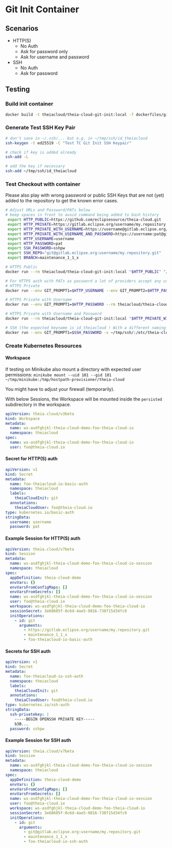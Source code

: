 # Git Init Container

## Scenarios

- HTTP(S)
  - No Auth
  - Ask for password only
  - Ask for username and password
- SSH
  - No Auth
  - Ask for password

## Testing

### Build init container

```bash
docker build -t theiacloud/theia-cloud-git-init:local -f dockerfiles/git-init/Dockerfile .
```

### Generate Test SSH Key Pair

```bash
# don't save in ~/.ssh/... but e.g. in ~/tmp/ssh/id_theiacloud
ssh-keygen -t ed25519 -C "Test TC Git Init SSH Keypair"

# check if key is added already
ssh-add -L

# add the key if necessary
ssh-add ~/tmp/ssh/id_theiacloud
```

### Test Checkout with container

Please also play with wrong password or public SSH Keys that are not (yet) added to the repository to get the known error cases.

```bash
# Adjust URLs and Password/PATs below
# keep spaces in front to avoid command being added to bash history
 export HTTP_PUBLIC=https://github.com/eclipsesource/theia-cloud.git
 export HTTP_PRIVATE=https://gitlab.eclipse.org/username/my.repository.git
 export HTTP_PRIVATE_WITH_USERNAME=https://username@gitlab.eclipse.org/username/my.repository.git
 export HTTP_PRIVATE_WITH_USERNAME_AND_PASSWORD=https://username:pat@gitlab.eclipse.org/username/my.repository.git
 export HTTP_USERNAME=username
 export HTTP_PASSWORD=pat
 export SSH_PASSWORD=sshpw
 export SSH_REPO="git@gitlab.eclipse.org:username/my.repository.git"
 export BRANCH=maintenance_1_1_x

# HTTPS Public
docker run --rm theiacloud/theia-cloud-git-init:local "$HTTP_PUBLIC" "/tmp/my-repo" "$BRANCH"

# For HTTPS auth with PATs as password a lot of providers accept any username
# HTTPS Private
docker run --env GIT_PROMPT1=$HTTP_USERNAME --env GIT_PROMPT2=$HTTP_PASSWORD --rm theiacloud/theia-cloud-git-init:local "$HTTP_PRIVATE" "/tmp/my-repo" "$BRANCH"

# HTTPS Private with Username
docker run --env GIT_PROMPT1=$HTTP_PASSWORD --rm theiacloud/theia-cloud-git-init:local "$HTTP_PRIVATE_WITH_USERNAME" "/tmp/my-repo" "$BRANCH"

# HTTPS Private with Username and Password
docker run --rm theiacloud/theia-cloud-git-init:local "$HTTP_PRIVATE_WITH_USERNAME_AND_PASSWORD" "/tmp/my-repo" "$BRANCH"

# SSH (the expected keyname is id_theiacloud ! With a different naming pattern this command will fail. Rename/Create a copy of you keyname if necessary)
docker run --env GIT_PROMPT1=$SSH_PASSWORD -v ~/tmp/ssh/:/etc/theia-cloud-ssh --rm theiacloud/theia-cloud-git-init:local "$SSH_REPO" "/tmp/my-repo" "$BRANCH"
```

### Create Kubernetes Resources

#### Workspace

If testing on Minikube also mount a directory with expected user permissions: `minikube mount --uid 101 --gid 101 ~/tmp/minikube:/tmp/hostpath-provisioner/theia-cloud`

You might have to adjust your firewall (temporarily).

With below Sessions, the Workspace will be mounted inside the `persisted` subdirectory in the workspace.

```yaml
apiVersion: theia.cloud/v3beta
kind: Workspace
metadata:
  name: ws-asdfghjkl-theia-cloud-demo-foo-theia-cloud-io
  namespace: theiacloud
spec:
  name: ws-asdfghjkl-theia-cloud-demo-foo-theia-cloud-io
  user: foo@theia-cloud.io
```

#### Secret for HTTP(S) auth

```yaml
apiVersion: v1
kind: Secret
metadata:
  name: foo-theiacloud-io-basic-auth
  namespace: theiacloud
  labels:
    theiaCloudInit: git
  annotations:
    theiaCloudUser: foo@theia-cloud.io
type: kubernetes.io/basic-auth
stringData:
  username: username
  password: pat
```

#### Example Session for HTTP(S) auth

```yaml
apiVersion: theia.cloud/v7beta
kind: Session
metadata:
  name: ws-asdfghjkl-theia-cloud-demo-foo-theia-cloud-io-session
  namespace: theiacloud
spec:
  appDefinition: theia-cloud-demo
  envVars: {}
  envVarsFromConfigMaps: []
  envVarsFromSecrets: []
  name: ws-asdfghjkl-theia-cloud-demo-foo-theia-cloud-io-session
  user: foo@theia-cloud.io
  workspace: ws-asdfghjkl-theia-cloud-demo-foo-theia-cloud-io
  sessionSecret: 3e68605f-0c6d-4ae5-9816-738f15d34fc9
  initOperations:
    - id: git
      arguments:
        - https://gitlab.eclipse.org/username/my.repository.git
        - maintenance_1_1_x
        - foo-theiacloud-io-basic-auth
```

#### Secrets for SSH auth

```yaml
apiVersion: v1
kind: Secret
metadata:
  name: foo-theiacloud-io-ssh-auth
  namespace: theiacloud
  labels:
    theiaCloudInit: git
  annotations:
    theiaCloudUser: foo@theia-cloud.io
type: kubernetes.io/ssh-auth
stringData:
  ssh-privatekey: |
    -----BEGIN OPENSSH PRIVATE KEY-----
    b3B...
  password: sshpw
```

#### Example Session for SSH auth

```yaml
apiVersion: theia.cloud/v7beta
kind: Session
metadata:
  name: ws-asdfghjkl-theia-cloud-demo-foo-theia-cloud-io-session
  namespace: theiacloud
spec:
  appDefinition: theia-cloud-demo
  envVars: {}
  envVarsFromConfigMaps: []
  envVarsFromSecrets: []
  name: ws-asdfghjkl-theia-cloud-demo-foo-theia-cloud-io-session
  user: foo@theia-cloud.io
  workspace: ws-asdfghjkl-theia-cloud-demo-foo-theia-cloud-io
  sessionSecret: 3e68605f-0c6d-4ae5-9816-738f15d34fc9
  initOperations:
    - id: git
      arguments:
        - git@gitlab.eclipse.org:username/my.repository.git
        - maintenance_1_1_x
        - foo-theiacloud-io-ssh-auth
```
